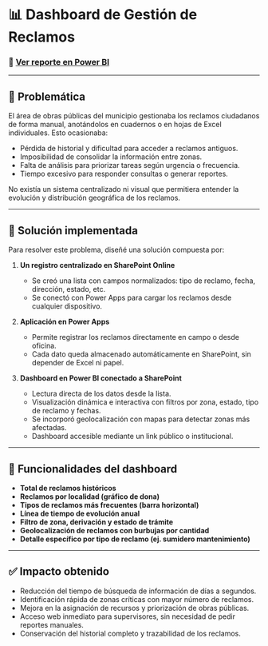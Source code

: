# 📊 Dashboard de Gestión de Reclamos

### 🔗 [Ver reporte en Power BI](https://bit.ly/reclamosView)

---

## 🧩 Problemática

El área de obras públicas del municipio gestionaba los reclamos ciudadanos de forma manual, anotándolos en cuadernos o en hojas de Excel individuales. Esto ocasionaba:
- Pérdida de historial y dificultad para acceder a reclamos antiguos.
- Imposibilidad de consolidar la información entre zonas.
- Falta de análisis para priorizar tareas según urgencia o frecuencia.
- Tiempo excesivo para responder consultas o generar reportes.

No existía un sistema centralizado ni visual que permitiera entender la evolución y distribución geográfica de los reclamos.

---

## 🎯 Solución implementada

Para resolver este problema, diseñé una solución compuesta por:

1. **Un registro centralizado en SharePoint Online**
   - Se creó una lista con campos normalizados: tipo de reclamo, fecha, dirección, estado, etc.
   - Se conectó con Power Apps para cargar los reclamos desde cualquier dispositivo.

2. **Aplicación en Power Apps**
   - Permite registrar los reclamos directamente en campo o desde oficina.
   - Cada dato queda almacenado automáticamente en SharePoint, sin depender de Excel ni papel.

3. **Dashboard en Power BI conectado a SharePoint**
   - Lectura directa de los datos desde la lista.
   - Visualización dinámica e interactiva con filtros por zona, estado, tipo de reclamo y fechas.
   - Se incorporó geolocalización con mapas para detectar zonas más afectadas.
   - Dashboard accesible mediante un link público o institucional.

---

## 📌 Funcionalidades del dashboard

- **Total de reclamos históricos**
- **Reclamos por localidad (gráfico de dona)**
- **Tipos de reclamos más frecuentes (barra horizontal)**
- **Línea de tiempo de evolución anual**
- **Filtro de zona, derivación y estado de trámite**
- **Geolocalización de reclamos con burbujas por cantidad**
- **Detalle específico por tipo de reclamo (ej. sumidero mantenimiento)**

---

## ✅ Impacto obtenido

- Reducción del tiempo de búsqueda de información de días a segundos.
- Identificación rápida de zonas críticas con mayor número de reclamos.
- Mejora en la asignación de recursos y priorización de obras públicas.
- Acceso web inmediato para supervisores, sin necesidad de pedir reportes manuales.
- Conservación del historial completo y trazabilidad de los reclamos.


